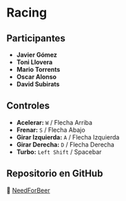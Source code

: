 # Racing

## Participantes
- **Javier Gómez**  
- **Toni Llovera**  
- **Mario Torrents**  
- **Oscar Alonso**  
- **David Subirats**

## Controles
- **Acelerar:** `W` / Flecha Arriba  
- **Frenar:** `S` / Flecha Abajo  
- **Girar Izquierda:** `A` / Flecha Izquierda  
- **Girar Derecha:** `D` / Flecha Derecha
- **Turbo:** `Left Shift` / Spacebar 

## Repositorio en GitHub
🔗 [NeedForBeer](https://github.com/javiergg14/RacingFisica)



